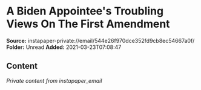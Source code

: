 # A Biden Appointee's Troubling Views On The First Amendment

**Source:** instapaper-private://email/544e26f970dce352fd9cb8ec54667a0f/
**Folder:** Unread
**Added:** 2021-03-23T07:08:47




## Content
*Private content from instapaper_email*
